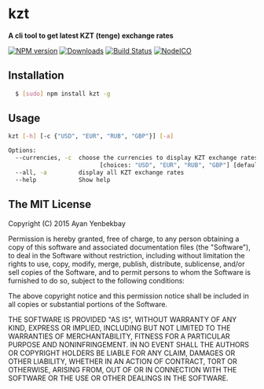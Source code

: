 # kzt
**A cli tool to get latest KZT (tenge) exchange rates**

[![NPM version][npm-image]][npm-url] [![Downloads][downloads-image]][npm-url] [![Build Status][travis-image]][travis-url]
[![NodeICO][nodeico-image]][nodeico-url]

## Installation

``` bash
  $ [sudo] npm install kzt -g
```

## Usage

```bash
kzt [-h] [-c {"USD", "EUR", "RUB", "GBP"}] [-a]

Options:
  --currencies, -c  choose the currencies to display KZT exchange rates for
                          [choices: "USD", "EUR", "RUB", "GBP"] [default: "USD"]
  --all, -a         display all KZT exchange rates                     [boolean]
  --help            Show help                                          [boolean]
```

## The MIT License

Copyright (C) 2015  Ayan Yenbekbay

Permission is hereby granted, free of charge, to any person obtaining a copy
of this software and associated documentation files (the "Software"), to deal
in the Software without restriction, including without limitation the rights
to use, copy, modify, merge, publish, distribute, sublicense, and/or sell
copies of the Software, and to permit persons to whom the Software is
furnished to do so, subject to the following conditions:

The above copyright notice and this permission notice shall be included in
all copies or substantial portions of the Software.

THE SOFTWARE IS PROVIDED "AS IS", WITHOUT WARRANTY OF ANY KIND, EXPRESS OR
IMPLIED, INCLUDING BUT NOT LIMITED TO THE WARRANTIES OF MERCHANTABILITY,
FITNESS FOR A PARTICULAR PURPOSE AND NONINFRINGEMENT. IN NO EVENT SHALL THE
AUTHORS OR COPYRIGHT HOLDERS BE LIABLE FOR ANY CLAIM, DAMAGES OR OTHER
LIABILITY, WHETHER IN AN ACTION OF CONTRACT, TORT OR OTHERWISE, ARISING FROM,
OUT OF OR IN CONNECTION WITH THE SOFTWARE OR THE USE OR OTHER DEALINGS IN
THE SOFTWARE.

[downloads-image]: https://img.shields.io/npm/dm/kzt.svg
[npm-url]: https://www.npmjs.com/package/kzt
[npm-image]: https://img.shields.io/npm/v/kzt.svg

[travis-url]: https://travis-ci.org/yenbekbay/kzt
[travis-image]: https://img.shields.io/travis/yenbekbay/kzt.svg

[nodeico-url]: https://nodei.co/npm/kzt
[nodeico-image]: https://nodei.co/npm/kzt.png?downloads=true&downloadRank=true

